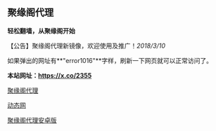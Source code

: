 ## **聚缘阁代理**

**轻松翻墙，从聚缘阁开始**

【公告】聚缘阁代理新镜像，欢迎使用及推广！_2018/3/10_

如果弹出的网址有**"error1016"**字样，刷新一下网页就可以正常访问了。

**本站网址：https://x.co/2355**


 [聚缘阁代理](http://jyghao.fmbb.cf/jyg/)

 [动态网](http://r.qgoaiyb.gq/01dtw)

 [聚缘阁代理安卓版]( https://github.com/yuange99/4/raw/master/jygV2.3.2018012601.apk)




